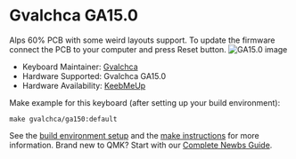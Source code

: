 # Gvalchca GA15.0

Alps 60% PCB with some weird layouts support. To update the firmware connect the PCB to your computer and press Reset button.
![GA15.0 image](https://i.imgur.com/Z7tNlGD.jpeg)

* Keyboard Maintainer: [Gvalchca](https://github.com/Gvalch-ca)  
* Hardware Supported: Gvalchca GA15.0
* Hardware Availability: [KeebMeUp](https://keebmeup.com)

Make example for this keyboard (after setting up your build environment):

    make gvalchca/ga150:default

See the [build environment setup](https://docs.qmk.fm/#/getting_started_build_tools) and the [make instructions](https://docs.qmk.fm/#/getting_started_make_guide) for more information. Brand new to QMK? Start with our [Complete Newbs Guide](https://docs.qmk.fm/#/newbs).